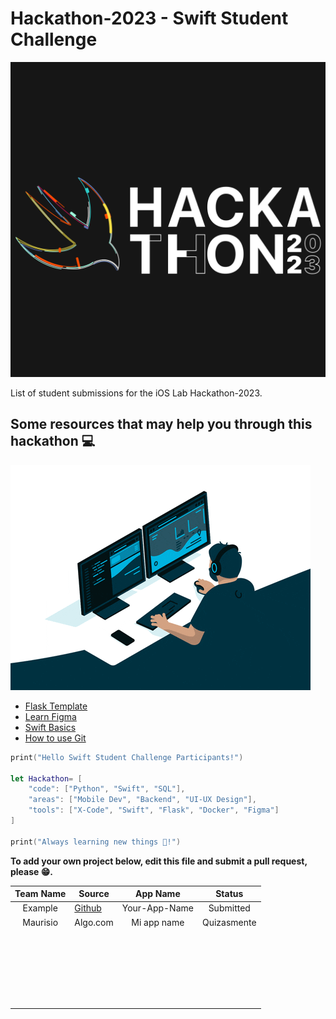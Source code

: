 # Hackathon-2023 - Swift Student Challenge

![1682743398545](image/README/1682743398545.png)

List of student submissions for the iOS Lab Hackathon-2023.

## Some resources that may help you through this hackathon 💻

![1682743309853](image/README/1682743309853.png)


* [Flask Template](https://github.com/luisced/flask-template)
* [Learn Figma](https://www.figma.com/resources/learn-design/)
* [Swift Basics](https://docs.swift.org/swift-book/documentation/the-swift-programming-language/guidedtour/)
* [How to use Git](https://www.w3schools.com/git/)

```swift
print("Hello Swift Student Challenge Participants!")

let Hackathon= [
    "code": ["Python", "Swift", "SQL"],
    "areas": ["Mobile Dev", "Backend", "UI-UX Design"],
    "tools": ["X-Code", "Swift", "Flask", "Docker", "Figma"]
]

print("Always learning new things 🔎!")
```

**To add your own project below, edit this file and submit a pull request, please 😁.**

| Team Name | Source                                              |   App Name   |  Status  |
| :-------: | --------------------------------------------------- | :-----------: | :-------: |
|  Example  | [Github](https://github.com/iOS-Lab-UP/Hackathon-2023) | Your-App-Name | Submitted |
|Maurisio          |Algo.com                                                     |Mi app name              | Quizasmente          |
|          |                                                     |              |          |
|          |                                                     |              |          |
|          |                                                     |              |          |
|          |                                                     |              |          |
|          |                                                     |              |          |
|          |                                                     |              |          |
|          |                                                     |              |          |
|          |                                                     |              |          |
|          |                                                     |              |          |
|          |                                                     |              |          |
|          |                                                     |              |          |
|          |                                                     |              |          |
|          |                                                     |              |          |
|          |                                                     |              |          |
|          |                                                     |              |          |
|          |                                                     |              |          |
|          |                                                     |              |          |
|          |                                                     |              |          |
|          |                                                     |              |          |
|          |                                                     |              |          |
|          |                                                     |              |          |
|          |                                                     |              |          |
|          |                                                     |              |          |
|          |                                                     |              |          |
